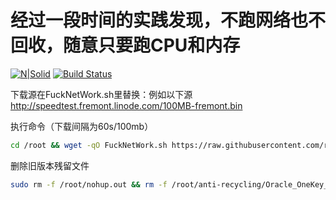 # 经过一段时间的实践发现，不跑网络也不回收，随意只要跑CPU和内存

[![N|Solid](https://cldup.com/dTxpPi9lDf.thumb.png)](https://nodesource.com/products/nsolid)
[![Build Status](https://travis-ci.org/joemccann/dillinger.svg?branch=master)](https://travis-ci.org/joemccann/dillinger)

下载源在FuckNetWork.sh里替换：例如以下源
http://speedtest.fremont.linode.com/100MB-fremont.bin

执行命令（下载间隔为60s/100mb）

```sh
cd /root && wget -qO FuckNetWork.sh https://raw.githubusercontent.com/rio128128/Script-Shell/main/FuckNetWork.sh && chmod +x FuckNetWork.sh && nohup bash /root/FuckNetWork.sh > /dev/null 2>&1 &
```
删除旧版本残留文件
```sh
sudo rm -f /root/nohup.out && rm -f /root/anti-recycling/Oracle_OneKey_Active.log && rm -f /root/anti-recycling/vultr.com.1000MB.bin && rm -f /root/anti-recycling/vultr.com.1000MB.bin.1
```
